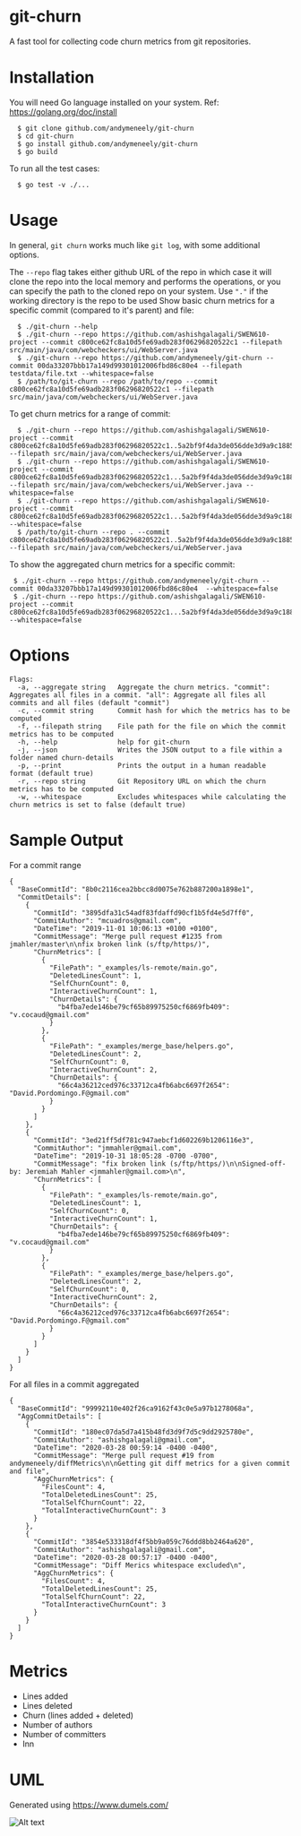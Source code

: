 # git-churn

A fast tool for collecting code churn metrics from git repositories.

# Installation
You will need Go language installed on your system. Ref: https://golang.org/doc/install

```
  $ git clone github.com/andymeneely/git-churn
  $ cd git-churn
  $ go install github.com/andymeneely/git-churn
  $ go build
 ```

To run all the test cases:

```
  $ go test -v ./...
```

# Usage

In general, `git churn` works much like `git log`, with some additional options.

The `--repo` flag takes either github URL of the repo in which case it will clone the repo into the local memory and performs the operations, or you can specify the path to the cloned repo on your system. Use `"."` if the working directory is the repo to be used
Show basic churn metrics for a specific commit (compared to it's parent) and file:
```
  $ ./git-churn --help
  $ ./git-churn --repo https://github.com/ashishgalagali/SWEN610-project --commit c800ce62fc8a10d5fe69adb283f06296820522c1 --filepath src/main/java/com/webcheckers/ui/WebServer.java
  $ ./git-churn --repo https://github.com/andymeneely/git-churn --commit 00da33207bbb17a149d99301012006fbd86c80e4 --filepath testdata/file.txt --whitespace=false
  $ /path/to/git-churn --repo /path/to/repo --commit c800ce62fc8a10d5fe69adb283f06296820522c1 --filepath src/main/java/com/webcheckers/ui/WebServer.java
```

To get churn metrics for a range of commit:
```
  $ ./git-churn --repo https://github.com/ashishgalagali/SWEN610-project --commit c800ce62fc8a10d5fe69adb283f06296820522c1..5a2bf9f4da3de056dde3d9a9c18859de124d2602 --filepath src/main/java/com/webcheckers/ui/WebServer.java 
  $ ./git-churn --repo https://github.com/ashishgalagali/SWEN610-project --commit c800ce62fc8a10d5fe69adb283f06296820522c1...5a2bf9f4da3de056dde3d9a9c18859de124d2602 --filepath src/main/java/com/webcheckers/ui/WebServer.java --whitespace=false
  $ ./git-churn --repo https://github.com/ashishgalagali/SWEN610-project --commit c800ce62fc8a10d5fe69adb283f06296820522c1...5a2bf9f4da3de056dde3d9a9c18859de124d2602 --whitespace=false 
  $ /path/to/git-churn --repo . --commit c800ce62fc8a10d5fe69adb283f06296820522c1..5a2bf9f4da3de056dde3d9a9c18859de124d2602 --filepath src/main/java/com/webcheckers/ui/WebServer.java

```

To show the aggregated churn metrics for a specific commit:
```
 $ ./git-churn --repo https://github.com/andymeneely/git-churn --commit 00da33207bbb17a149d99301012006fbd86c80e4  --whitespace=false
 $ ./git-churn --repo https://github.com/ashishgalagali/SWEN610-project --commit c800ce62fc8a10d5fe69adb283f06296820522c1...5a2bf9f4da3de056dde3d9a9c18859de124d2602 --whitespace=false 

```

# Options
```
Flags:
  -a, --aggregate string   Aggregate the churn metrics. "commit": Aggregates all files in a commit. "all": Aggregate all files all commits and all files (default "commit")
  -c, --commit string      Commit hash for which the metrics has to be computed
  -f, --filepath string    File path for the file on which the commit metrics has to be computed
  -h, --help               help for git-churn
  -j, --json               Writes the JSON output to a file within a folder named churn-details
  -p, --print              Prints the output in a human readable format (default true)
  -r, --repo string        Git Repository URL on which the churn metrics has to be computed
  -w, --whitespace         Excludes whitespaces while calculating the churn metrics is set to false (default true)
```

# Sample Output

For a commit range
```
{
  "BaseCommitId": "8b0c2116cea2bbcc8d0075e762b887200a1898e1",
  "CommitDetails": [
    {
      "CommitId": "3895dfa31c54adf83fdaffd90cf1b5fd4e5d7ff0",
      "CommitAuthor": "mcuadros@gmail.com",
      "DateTime": "2019-11-01 10:06:13 +0100 +0100",
      "CommitMessage": "Merge pull request #1235 from jmahler/master\n\nfix broken link (s/ftp/https/)",
      "ChurnMetrics": [
        {
          "FilePath": "_examples/ls-remote/main.go",
          "DeletedLinesCount": 1,
          "SelfChurnCount": 0,
          "InteractiveChurnCount": 1,
          "ChurnDetails": {
            "b4fba7ede146be79cf65b89975250cf6869fb409": "v.cocaud@gmail.com"
          }
        },
        {
          "FilePath": "_examples/merge_base/helpers.go",
          "DeletedLinesCount": 2,
          "SelfChurnCount": 0,
          "InteractiveChurnCount": 2,
          "ChurnDetails": {
            "66c4a36212ced976c33712ca4fb6abc6697f2654": "David.Pordomingo.F@gmail.com"
          }
        }
      ]
    },
    {
      "CommitId": "3ed21ff5df781c947aebcf1d602269b1206116e3",
      "CommitAuthor": "jmmahler@gmail.com",
      "DateTime": "2019-10-31 18:05:28 -0700 -0700",
      "CommitMessage": "fix broken link (s/ftp/https/)\n\nSigned-off-by: Jeremiah Mahler <jmmahler@gmail.com>\n",
      "ChurnMetrics": [
        {
          "FilePath": "_examples/ls-remote/main.go",
          "DeletedLinesCount": 1,
          "SelfChurnCount": 0,
          "InteractiveChurnCount": 1,
          "ChurnDetails": {
            "b4fba7ede146be79cf65b89975250cf6869fb409": "v.cocaud@gmail.com"
          }
        },
        {
          "FilePath": "_examples/merge_base/helpers.go",
          "DeletedLinesCount": 2,
          "SelfChurnCount": 0,
          "InteractiveChurnCount": 2,
          "ChurnDetails": {
            "66c4a36212ced976c33712ca4fb6abc6697f2654": "David.Pordomingo.F@gmail.com"
          }
        }
      ]
    }
  ]
}
```

For all files in a commit aggregated 
```
{
  "BaseCommitId": "99992110e402f26ca9162f43c0e5a97b1278068a",
  "AggCommitDetails": [
    {
      "CommitId": "180ec07da5d7a415b48fd3d9f7d5c9dd2925780e",
      "CommitAuthor": "ashishgalagali@gmail.com",
      "DateTime": "2020-03-28 00:59:14 -0400 -0400",
      "CommitMessage": "Merge pull request #19 from andymeneely/diffMetrics\n\nGetting git diff metrics for a given commit and file",
      "AggChurnMetrics": {
        "FilesCount": 4,
        "TotalDeletedLinesCount": 25,
        "TotalSelfChurnCount": 22,
        "TotalInteractiveChurnCount": 3
      }
    },
    {
      "CommitId": "3854e533318df4f5bb9a059c76ddd8bb2464a620",
      "CommitAuthor": "ashishgalagali@gmail.com",
      "DateTime": "2020-03-28 00:57:17 -0400 -0400",
      "CommitMessage": "Diff Merics whitespace excluded\n",
      "AggChurnMetrics": {
        "FilesCount": 4,
        "TotalDeletedLinesCount": 25,
        "TotalSelfChurnCount": 22,
        "TotalInteractiveChurnCount": 3
      }
    }
  ]
}
```

# Metrics

* Lines added
* Lines deleted
* Churn (lines added + deleted)
* Number of authors
* Number of committers
* Inn


# UML
Generated using https://www.dumels.com/

![Alt text](git-churn_UML.svg?raw=true "UML")
